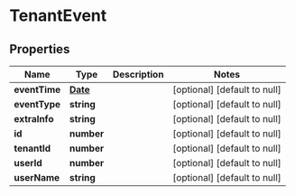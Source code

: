 # TenantEvent

## Properties
Name | Type | Description | Notes
------------ | ------------- | ------------- | -------------
**eventTime** | [**Date**](Date.md) |  | [optional] [default to null]
**eventType** | **string** |  | [optional] [default to null]
**extraInfo** | **string** |  | [optional] [default to null]
**id** | **number** |  | [optional] [default to null]
**tenantId** | **number** |  | [optional] [default to null]
**userId** | **number** |  | [optional] [default to null]
**userName** | **string** |  | [optional] [default to null]


